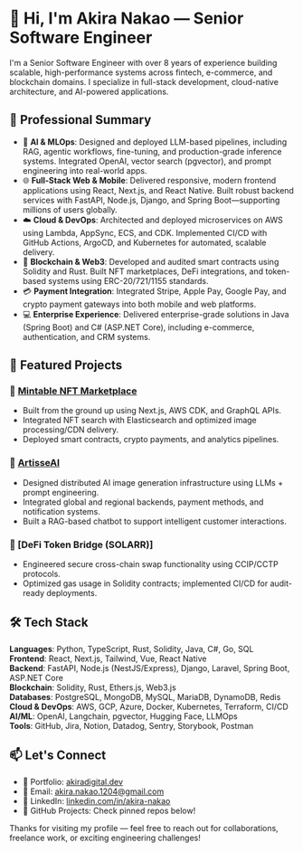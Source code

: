 # 👋 Hi, I'm Akira Nakao — Senior Software Engineer

I'm a Senior Software Engineer with over 8 years of experience building scalable, high-performance systems across fintech, e-commerce, and blockchain domains. I specialize in full-stack development, cloud-native architecture, and AI-powered applications.

## 💼 Professional Summary

- 🧠 **AI & MLOps**: Designed and deployed LLM-based pipelines, including RAG, agentic workflows, fine-tuning, and production-grade inference systems. Integrated OpenAI, vector search (pgvector), and prompt engineering into real-world apps.
- 🌐 **Full-Stack Web & Mobile**: Delivered responsive, modern frontend applications using React, Next.js, and React Native. Built robust backend services with FastAPI, Node.js, Django, and Spring Boot—supporting millions of users globally.
- ☁️ **Cloud & DevOps**: Architected and deployed microservices on AWS using Lambda, AppSync, ECS, and CDK. Implemented CI/CD with GitHub Actions, ArgoCD, and Kubernetes for automated, scalable delivery.
- 🔗 **Blockchain & Web3**: Developed and audited smart contracts using Solidity and Rust. Built NFT marketplaces, DeFi integrations, and token-based systems using ERC-20/721/1155 standards.
- 💳 **Payment Integration**: Integrated Stripe, Apple Pay, Google Pay, and crypto payment gateways into both mobile and web platforms.
- 💻 **Enterprise Experience**: Delivered enterprise-grade solutions in Java (Spring Boot) and C# (ASP.NET Core), including e-commerce, authentication, and CRM systems.

## 🚀 Featured Projects

### 🔹 [Mintable NFT Marketplace](https://mintable.com)
- Built from the ground up using Next.js, AWS CDK, and GraphQL APIs.
- Integrated NFT search with Elasticsearch and optimized image processing/CDN delivery.
- Deployed smart contracts, crypto payments, and analytics pipelines.

### 🔹 [ArtisseAI](https://artisse.ai)
- Designed distributed AI image generation infrastructure using LLMs + prompt engineering.
- Integrated global and regional backends, payment methods, and notification systems.
- Built a RAG-based chatbot to support intelligent customer interactions.

### 🔹 [DeFi Token Bridge (SOLARR)]
- Engineered secure cross-chain swap functionality using CCIP/CCTP protocols.
- Optimized gas usage in Solidity contracts; implemented CI/CD for audit-ready deployments.

## 🛠️ Tech Stack

**Languages**: Python, TypeScript, Rust, Solidity, Java, C#, Go, SQL  
**Frontend**: React, Next.js, Tailwind, Vue, React Native  
**Backend**: FastAPI, Node.js (NestJS/Express), Django, Laravel, Spring Boot, ASP.NET Core  
**Blockchain**: Solidity, Rust, Ethers.js, Web3.js  
**Databases**: PostgreSQL, MongoDB, MySQL, MariaDB, DynamoDB, Redis  
**Cloud & DevOps**: AWS, GCP, Azure, Docker, Kubernetes, Terraform, CI/CD  
**AI/ML**: OpenAI, Langchain, pgvector, Hugging Face, LLMOps  
**Tools**: GitHub, Jira, Notion, Datadog, Sentry, Storybook, Postman

## 📫 Let's Connect

- 🔗 Portfolio: [akiradigital.dev](https://akiradigital.dev)
- 📧 Email: akira.nakao.1204@gmail.com
- 💼 LinkedIn: [linkedin.com/in/akira-nakao](https://www.linkedin.com/in/akira-nakao/)
- 🧪 GitHub Projects: Check pinned repos below!

Thanks for visiting my profile — feel free to reach out for collaborations, freelance work, or exciting engineering challenges!
